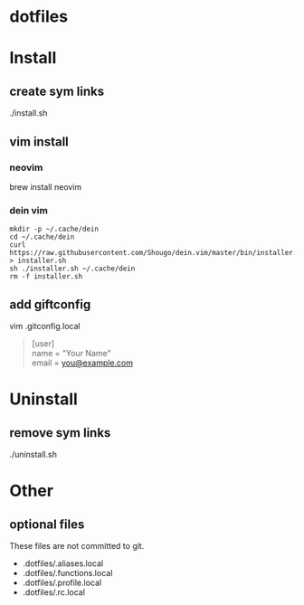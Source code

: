 # dotfiles

# Install

## create sym links
./install.sh

## vim install

### neovim
brew install neovim

### dein vim
```
mkdir -p ~/.cache/dein
cd ~/.cache/dein
curl https://raw.githubusercontent.com/Shougo/dein.vim/master/bin/installer.sh > installer.sh
sh ./installer.sh ~/.cache/dein
rm -f installer.sh
```

## add giftconfig
vim .gitconfig.local

> [user]  
>   name = "Your Name"  
>   email = you@example.com

# Uninstall

## remove sym links
./uninstall.sh


# Other

## optional files
These files are not committed to git.

* .dotfiles/.aliases.local
* .dotfiles/.functions.local
* .dotfiles/.profile.local
* .dotfiles/.rc.local



